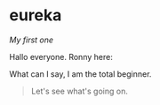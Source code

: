 # eureka
*My first one*

Hallo everyone. Ronny here:

What can I say, I am the total beginner.
> Let's see what's going on.
